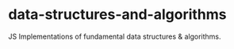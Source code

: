 # data-structures-and-algorithms
JS Implementations of fundamental data structures &amp; algorithms.
